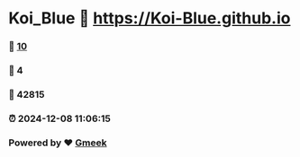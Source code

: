 # Koi_Blue :link: https://Koi-Blue.github.io 
### :page_facing_up: [10](https://Koi-Blue.github.io/tag.html) 
### :speech_balloon: 4 
### :hibiscus: 42815 
### :alarm_clock: 2024-12-08 11:06:15 
### Powered by :heart: [Gmeek](https://github.com/Meekdai/Gmeek)

